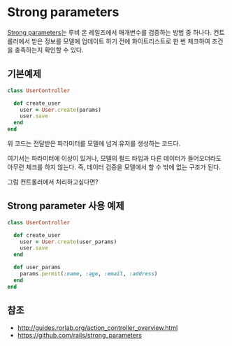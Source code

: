 
# Strong parameters

[Strong parameters](http://api.rubyonrails.org/classes/ActionController/StrongParameters.html)는 루비 온 레일즈에서 매개변수를 검증하는 방법 중 하나다. 컨트롤러에서 받은 정보를 모델에 업데이트 하기 전에 화이트리스트로 한 번 체크하여 조건을 충족하는지 확인할 수 있다.

## 기본예제

```ruby
class UserController

  def create_user
    user = User.create(params)
    user.save
  end
end
```

위 코드는 전달받은 파라미터를 모델에 넘겨 유저를 생성하는 코드다.

여기서는 파라미터에 이상이 있거나, 모델의 필드 타입과 다른 데이터가 들어오더라도 아무런 체크를 하지 않는다. 즉, 데이터 검증을 모델에서 할 수 밖에 없는 구조가 된다.

그럼 컨트롤러에서 처리하고싶다면? 

## Strong parameter 사용 예제

```ruby
class UserController

  def create_user
    user = User.create(user_params)
    user.save
  end

  def user_params
    params.permit(:name, :age, :email, :address)
  end
end
```

## 참조

- http://guides.rorlab.org/action_controller_overview.html
- https://github.com/rails/strong_parameters